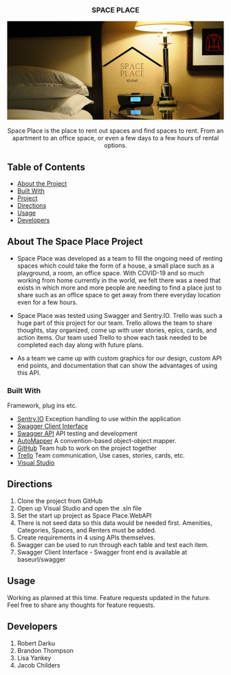 <!-- PROJECT LOGO -->
<br />
<p align="center">
  <h3 align="center">SPACE PLACE</h3>
    <img src="./assets/SpaceRoom.png" alt="SpacePlaceRoom">  <!--images here for space place project--->
    <p align="center">
    Space Place is the place to rent out spaces and find spaces to rent.  From an apartment to an office space, or even a few days to a few hours of rental options.  
    <br />
  </p>
</p>

<!-- TABLE OF CONTENTS -->
## Table of Contents
* [About the Project](#About_The_Space_Place_Project)
* [Built With](#built-with)
* [Project](#Project)
* [Directions](#Directions)
* [Usage](#usage)
* [Developers](#developers)

<!-- ABOUT THE PROJECT -->
## About The Space Place Project
* Space Place was developed as a team to fill the ongoing need of renting spaces which could take the form of a house, a small place such as a playground, a room, an office space.   With COVID-19 and so much working from home currently in the world, we felt there was a need that exists in which more and more people are needing to find a place just to share such as an office space to get away from there everyday location even for a few hours. 

* Space Place was tested using Swagger and Sentry.IO.    Trello was such a huge part of this project for our team.  Trello allows the team to share thoughts, stay organized, come up with user stories, epics, cards, and action items.  Our team used Trello to show each task needed to be completed each day along with future plans.   

* As a team we came up with custom graphics for our design, custom API end points, and documentation that can show the advantages of using this API.  

<!-- BUILT WITH -->
### Built With
Framework, plug ins etc.
* [Sentry.IO](https://sentry.io)      Exception handling to use within the application
* [Swagger Client Interface](https://swagger.com)  
* [Swagger API](https://swagger.com)  API testing and development
* [AutoMapper](https://docs.automapper.org/en/stable/index.html)  A convention-based object-object mapper.
* [GitHub](https://github.com)        Team hub to work on the project together  
* [Trello](https://trello.com)        Team communication, Use cases, stories, cards, etc.
* [Visual Studio](https://visualstudio.com)  

<!-- DIRECTIONS -->
## Directions
1. Clone the project from GitHub
2. Open up Visual Studio and open the .sln file
3. Set the start up project as Space Place.WebAPI
4. There is not seed data so this data would be needed first.  Amenities, Categories, Spaces, and Renters must be added.
5.  Create requirements in 4 using APIs themselves.
6.  Swagger can be used to run through each table and test each item.
7.  Swagger Client Interface - Swagger front end is available at baseurl/swagger

<!-- OPEN ISSUES -->
## Usage
Working as planned at this time.  Feature requests updated in the future.  Feel free to share any thoughts for feature requests.

<!-- DEVELOPERS -->
## Developers
1. Robert Darku
2. Brandon Thompson
3. Lisa Yankey
4. Jacob Childers

